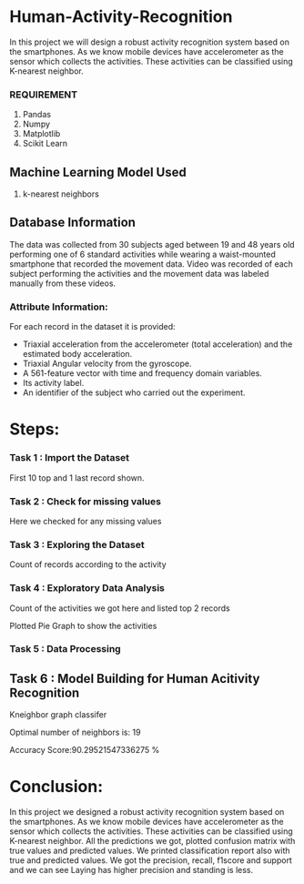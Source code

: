 # Human-Activity-Recognition
In this project we will design a robust activity recognition system based on the smartphones. As we know mobile devices have accelerometer as the sensor which collects the activities. These activities can be classified using K-nearest neighbor.

### REQUIREMENT
1. Pandas
2. Numpy
3. Matplotlib
4. Scikit Learn

## Machine Learning Model Used
1. k-nearest neighbors

## Database Information

The data was collected from 30 subjects aged between 19 and 48 years old performing one of 6 standard activities while wearing a waist-mounted smartphone that recorded the movement data. Video was recorded of each subject performing the activities and the movement data was labeled manually from these videos.

 
### Attribute Information:

For each record in the dataset it is provided:
- Triaxial acceleration from the accelerometer (total acceleration) and the estimated body acceleration.
- Triaxial Angular velocity from the gyroscope.
- A 561-feature vector with time and frequency domain variables.
- Its activity label.
- An identifier of the subject who carried out the experiment.

# Steps:

### Task 1 : Import the Dataset
First 10 top and 1 last record shown.

### Task 2 : Check for missing values
Here we checked for any missing values

### Task 3 : Exploring the Dataset
Count of records according to the activity

### Task 4 : Exploratory Data Analysis
Count of the activities we got here and listed top 2 records

Plotted Pie Graph to show the activities

### Task 5 : Data Processing

## Task 6 : Model Building for Human Acitivity Recognition
Kneighbor graph classifer

Optimal number of neighbors is: 19

Accuracy Score:90.29521547336275 %

# Conclusion:
In this project we designed a robust activity recognition system based on the smartphones. As we know mobile devices have accelerometer as the sensor which collects the activities. These activities can be classified using K-nearest neighbor. All the predictions we got, plotted confusion matrix with true values and predicted values. We printed classification report also with true and predicted values. We got the precision, recall, f1score and support and we can see Laying has higher precision and standing is less.
